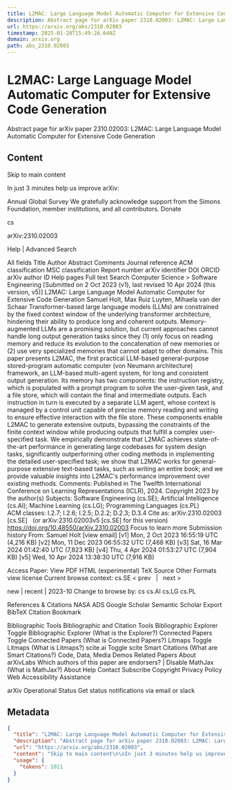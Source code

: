```yaml
---
title: L2MAC: Large Language Model Automatic Computer for Extensive Code Generation
description: Abstract page for arXiv paper 2310.02003: L2MAC: Large Language Model Automatic Computer for Extensive Code Generation
url: https://arxiv.org/abs/2310.02003
timestamp: 2025-01-20T15:49:26.640Z
domain: arxiv.org
path: abs_2310.02003
---
```


# L2MAC: Large Language Model Automatic Computer for Extensive Code Generation


Abstract page for arXiv paper 2310.02003: L2MAC: Large Language Model Automatic Computer for Extensive Code Generation


## Content

Skip to main content

In just 3 minutes help us improve arXiv:

Annual Global Survey
We gratefully acknowledge support from the Simons Foundation, member institutions, and all contributors.
Donate
>
cs
>
arXiv:2310.02003

Help | Advanced Search

All fields
Title
Author
Abstract
Comments
Journal reference
ACM classification
MSC classification
Report number
arXiv identifier
DOI
ORCID
arXiv author ID
Help pages
Full text
Search
Computer Science > Software Engineering
[Submitted on 2 Oct 2023 (v1), last revised 10 Apr 2024 (this version, v5)]
L2MAC: Large Language Model Automatic Computer for Extensive Code Generation
Samuel Holt, Max Ruiz Luyten, Mihaela van der Schaar
Transformer-based large language models (LLMs) are constrained by the fixed context window of the underlying transformer architecture, hindering their ability to produce long and coherent outputs. Memory-augmented LLMs are a promising solution, but current approaches cannot handle long output generation tasks since they (1) only focus on reading memory and reduce its evolution to the concatenation of new memories or (2) use very specialized memories that cannot adapt to other domains. This paper presents L2MAC, the first practical LLM-based general-purpose stored-program automatic computer (von Neumann architecture) framework, an LLM-based multi-agent system, for long and consistent output generation. Its memory has two components: the instruction registry, which is populated with a prompt program to solve the user-given task, and a file store, which will contain the final and intermediate outputs. Each instruction in turn is executed by a separate LLM agent, whose context is managed by a control unit capable of precise memory reading and writing to ensure effective interaction with the file store. These components enable L2MAC to generate extensive outputs, bypassing the constraints of the finite context window while producing outputs that fulfill a complex user-specified task. We empirically demonstrate that L2MAC achieves state-of-the-art performance in generating large codebases for system design tasks, significantly outperforming other coding methods in implementing the detailed user-specified task; we show that L2MAC works for general-purpose extensive text-based tasks, such as writing an entire book; and we provide valuable insights into L2MAC's performance improvement over existing methods.
Comments:	Published in The Twelfth International Conference on Learning Representations (ICLR), 2024. Copyright 2023 by the author(s)
Subjects:	Software Engineering (cs.SE); Artificial Intelligence (cs.AI); Machine Learning (cs.LG); Programming Languages (cs.PL)
ACM classes:	I.2.7; I.2.6; I.2.5; D.2.2; D.2.3; D.3.4
Cite as:	arXiv:2310.02003 [cs.SE]
 	(or arXiv:2310.02003v5 [cs.SE] for this version)
 	
https://doi.org/10.48550/arXiv.2310.02003
Focus to learn more
Submission history
From: Samuel Holt [view email]
[v1] Mon, 2 Oct 2023 16:55:19 UTC (4,216 KB)
[v2] Mon, 11 Dec 2023 06:55:32 UTC (7,468 KB)
[v3] Sat, 16 Mar 2024 01:42:40 UTC (7,823 KB)
[v4] Thu, 4 Apr 2024 01:53:27 UTC (7,904 KB)
[v5] Wed, 10 Apr 2024 13:38:30 UTC (7,916 KB)

Access Paper:
View PDF
HTML (experimental)
TeX Source
Other Formats
view license
Current browse context:
cs.SE
< prev   |   next >

new | recent | 2023-10
Change to browse by:
cs
cs.AI
cs.LG
cs.PL

References & Citations
NASA ADS
Google Scholar
Semantic Scholar
Export BibTeX Citation
Bookmark
 
Bibliographic Tools
Bibliographic and Citation Tools
Bibliographic Explorer Toggle
Bibliographic Explorer (What is the Explorer?)
Connected Papers Toggle
Connected Papers (What is Connected Papers?)
Litmaps Toggle
Litmaps (What is Litmaps?)
scite.ai Toggle
scite Smart Citations (What are Smart Citations?)
Code, Data, Media
Demos
Related Papers
About arXivLabs
Which authors of this paper are endorsers? | Disable MathJax (What is MathJax?)
About
Help
Contact
Subscribe
Copyright
Privacy Policy
Web Accessibility Assistance

arXiv Operational Status 
Get status notifications via email or slack

## Metadata

```json
{
  "title": "L2MAC: Large Language Model Automatic Computer for Extensive Code Generation",
  "description": "Abstract page for arXiv paper 2310.02003: L2MAC: Large Language Model Automatic Computer for Extensive Code Generation",
  "url": "https://arxiv.org/abs/2310.02003",
  "content": "Skip to main content\n\nIn just 3 minutes help us improve arXiv:\n\nAnnual Global Survey\nWe gratefully acknowledge support from the Simons Foundation, member institutions, and all contributors.\nDonate\n>\ncs\n>\narXiv:2310.02003\n\nHelp | Advanced Search\n\nAll fields\nTitle\nAuthor\nAbstract\nComments\nJournal reference\nACM classification\nMSC classification\nReport number\narXiv identifier\nDOI\nORCID\narXiv author ID\nHelp pages\nFull text\nSearch\nComputer Science > Software Engineering\n[Submitted on 2 Oct 2023 (v1), last revised 10 Apr 2024 (this version, v5)]\nL2MAC: Large Language Model Automatic Computer for Extensive Code Generation\nSamuel Holt, Max Ruiz Luyten, Mihaela van der Schaar\nTransformer-based large language models (LLMs) are constrained by the fixed context window of the underlying transformer architecture, hindering their ability to produce long and coherent outputs. Memory-augmented LLMs are a promising solution, but current approaches cannot handle long output generation tasks since they (1) only focus on reading memory and reduce its evolution to the concatenation of new memories or (2) use very specialized memories that cannot adapt to other domains. This paper presents L2MAC, the first practical LLM-based general-purpose stored-program automatic computer (von Neumann architecture) framework, an LLM-based multi-agent system, for long and consistent output generation. Its memory has two components: the instruction registry, which is populated with a prompt program to solve the user-given task, and a file store, which will contain the final and intermediate outputs. Each instruction in turn is executed by a separate LLM agent, whose context is managed by a control unit capable of precise memory reading and writing to ensure effective interaction with the file store. These components enable L2MAC to generate extensive outputs, bypassing the constraints of the finite context window while producing outputs that fulfill a complex user-specified task. We empirically demonstrate that L2MAC achieves state-of-the-art performance in generating large codebases for system design tasks, significantly outperforming other coding methods in implementing the detailed user-specified task; we show that L2MAC works for general-purpose extensive text-based tasks, such as writing an entire book; and we provide valuable insights into L2MAC's performance improvement over existing methods.\nComments:\tPublished in The Twelfth International Conference on Learning Representations (ICLR), 2024. Copyright 2023 by the author(s)\nSubjects:\tSoftware Engineering (cs.SE); Artificial Intelligence (cs.AI); Machine Learning (cs.LG); Programming Languages (cs.PL)\nACM classes:\tI.2.7; I.2.6; I.2.5; D.2.2; D.2.3; D.3.4\nCite as:\tarXiv:2310.02003 [cs.SE]\n \t(or arXiv:2310.02003v5 [cs.SE] for this version)\n \t\nhttps://doi.org/10.48550/arXiv.2310.02003\nFocus to learn more\nSubmission history\nFrom: Samuel Holt [view email]\n[v1] Mon, 2 Oct 2023 16:55:19 UTC (4,216 KB)\n[v2] Mon, 11 Dec 2023 06:55:32 UTC (7,468 KB)\n[v3] Sat, 16 Mar 2024 01:42:40 UTC (7,823 KB)\n[v4] Thu, 4 Apr 2024 01:53:27 UTC (7,904 KB)\n[v5] Wed, 10 Apr 2024 13:38:30 UTC (7,916 KB)\n\nAccess Paper:\nView PDF\nHTML (experimental)\nTeX Source\nOther Formats\nview license\nCurrent browse context:\ncs.SE\n< prev   |   next >\n\nnew | recent | 2023-10\nChange to browse by:\ncs\ncs.AI\ncs.LG\ncs.PL\n\nReferences & Citations\nNASA ADS\nGoogle Scholar\nSemantic Scholar\nExport BibTeX Citation\nBookmark\n \nBibliographic Tools\nBibliographic and Citation Tools\nBibliographic Explorer Toggle\nBibliographic Explorer (What is the Explorer?)\nConnected Papers Toggle\nConnected Papers (What is Connected Papers?)\nLitmaps Toggle\nLitmaps (What is Litmaps?)\nscite.ai Toggle\nscite Smart Citations (What are Smart Citations?)\nCode, Data, Media\nDemos\nRelated Papers\nAbout arXivLabs\nWhich authors of this paper are endorsers? | Disable MathJax (What is MathJax?)\nAbout\nHelp\nContact\nSubscribe\nCopyright\nPrivacy Policy\nWeb Accessibility Assistance\n\narXiv Operational Status \nGet status notifications via email or slack",
  "usage": {
    "tokens": 1011
  }
}
```
